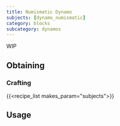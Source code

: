 ```yaml
---
title: Numismatic Dynamo
subjects: [dynamo_numismatic]
category: blocks
subcategory: dynamos
---
```


WIP

Obtaining
---------

### Crafting
{{<recipe_list makes_param="subjects">}}

Usage
-----
